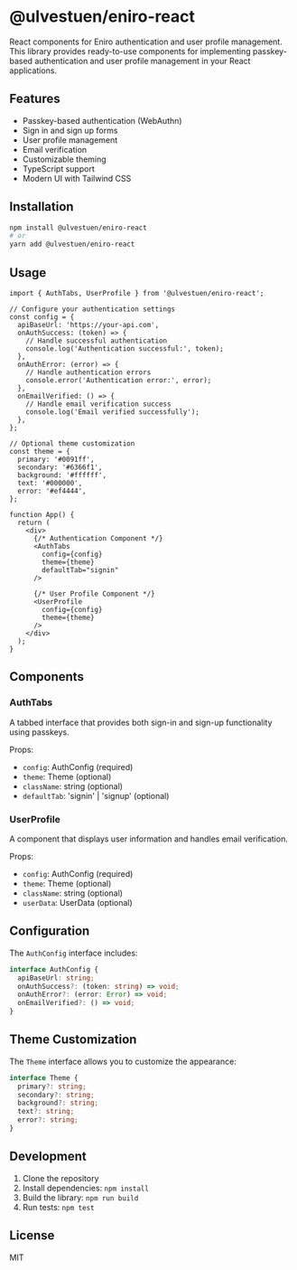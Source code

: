 # @ulvestuen/eniro-react

React components for Eniro authentication and user profile management. This library provides ready-to-use components for implementing passkey-based authentication and user profile management in your React applications.

## Features

- Passkey-based authentication (WebAuthn)
- Sign in and sign up forms
- User profile management
- Email verification
- Customizable theming
- TypeScript support
- Modern UI with Tailwind CSS

## Installation

```bash
npm install @ulvestuen/eniro-react
# or
yarn add @ulvestuen/eniro-react
```

## Usage

```tsx
import { AuthTabs, UserProfile } from '@ulvestuen/eniro-react';

// Configure your authentication settings
const config = {
  apiBaseUrl: 'https://your-api.com',
  onAuthSuccess: (token) => {
    // Handle successful authentication
    console.log('Authentication successful:', token);
  },
  onAuthError: (error) => {
    // Handle authentication errors
    console.error('Authentication error:', error);
  },
  onEmailVerified: () => {
    // Handle email verification success
    console.log('Email verified successfully');
  },
};

// Optional theme customization
const theme = {
  primary: '#0091ff',
  secondary: '#6366f1',
  background: '#ffffff',
  text: '#000000',
  error: '#ef4444',
};

function App() {
  return (
    <div>
      {/* Authentication Component */}
      <AuthTabs 
        config={config}
        theme={theme}
        defaultTab="signin"
      />

      {/* User Profile Component */}
      <UserProfile 
        config={config}
        theme={theme}
      />
    </div>
  );
}
```

## Components

### AuthTabs

A tabbed interface that provides both sign-in and sign-up functionality using passkeys.

Props:
- `config`: AuthConfig (required)
- `theme`: Theme (optional)
- `className`: string (optional)
- `defaultTab`: 'signin' | 'signup' (optional)

### UserProfile

A component that displays user information and handles email verification.

Props:
- `config`: AuthConfig (required)
- `theme`: Theme (optional)
- `className`: string (optional)
- `userData`: UserData (optional)

## Configuration

The `AuthConfig` interface includes:

```typescript
interface AuthConfig {
  apiBaseUrl: string;
  onAuthSuccess?: (token: string) => void;
  onAuthError?: (error: Error) => void;
  onEmailVerified?: () => void;
}
```

## Theme Customization

The `Theme` interface allows you to customize the appearance:

```typescript
interface Theme {
  primary?: string;
  secondary?: string;
  background?: string;
  text?: string;
  error?: string;
}
```

## Development

1. Clone the repository
2. Install dependencies: `npm install`
3. Build the library: `npm run build`
4. Run tests: `npm test`

## License

MIT
